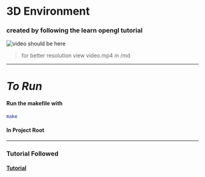 # 3D Environment

### created by following the learn opengl tutorial

![video should be here](./md/video.webp)
> for better resolution view video.mp4 in /md

---

# *To Run*
#### Run the makefile with
``` bash
make
```
#### In Project Root

---

### Tutorial Followed

#### [Tutorial](https://learnopengl.com/Introduction)
